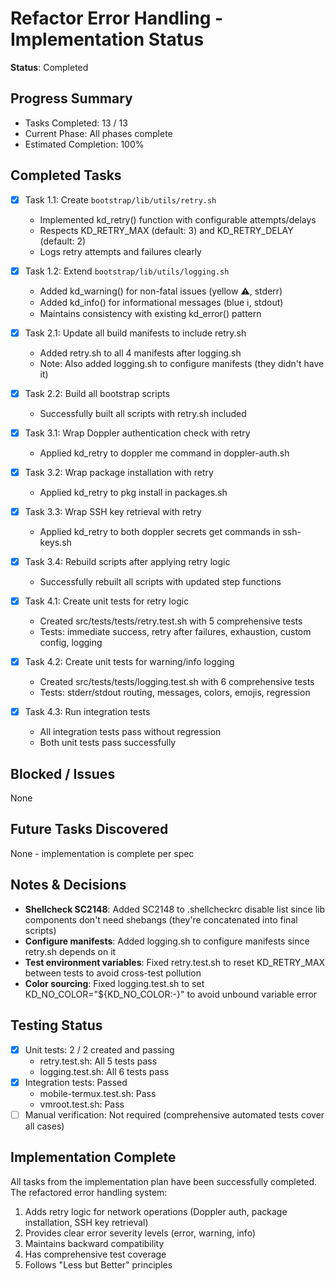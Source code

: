 # Refactor Error Handling - Implementation Status

**Status**: Completed

## Progress Summary
- Tasks Completed: 13 / 13
- Current Phase: All phases complete
- Estimated Completion: 100%

## Completed Tasks
- [x] Task 1.1: Create `bootstrap/lib/utils/retry.sh`
  - Implemented kd_retry() function with configurable attempts/delays
  - Respects KD_RETRY_MAX (default: 3) and KD_RETRY_DELAY (default: 2)
  - Logs retry attempts and failures clearly

- [x] Task 1.2: Extend `bootstrap/lib/utils/logging.sh`
  - Added kd_warning() for non-fatal issues (yellow ⚠, stderr)
  - Added kd_info() for informational messages (blue ℹ, stdout)
  - Maintains consistency with existing kd_error() pattern

- [x] Task 2.1: Update all build manifests to include retry.sh
  - Added retry.sh to all 4 manifests after logging.sh
  - Note: Also added logging.sh to configure manifests (they didn't have it)

- [x] Task 2.2: Build all bootstrap scripts
  - Successfully built all scripts with retry.sh included

- [x] Task 3.1: Wrap Doppler authentication check with retry
  - Applied kd_retry to doppler me command in doppler-auth.sh

- [x] Task 3.2: Wrap package installation with retry
  - Applied kd_retry to pkg install in packages.sh

- [x] Task 3.3: Wrap SSH key retrieval with retry
  - Applied kd_retry to both doppler secrets get commands in ssh-keys.sh

- [x] Task 3.4: Rebuild scripts after applying retry logic
  - Successfully rebuilt all scripts with updated step functions

- [x] Task 4.1: Create unit tests for retry logic
  - Created src/tests/tests/retry.test.sh with 5 comprehensive tests
  - Tests: immediate success, retry after failures, exhaustion, custom config, logging

- [x] Task 4.2: Create unit tests for warning/info logging
  - Created src/tests/tests/logging.test.sh with 6 comprehensive tests
  - Tests: stderr/stdout routing, messages, colors, emojis, regression

- [x] Task 4.3: Run integration tests
  - All integration tests pass without regression
  - Both unit tests pass successfully

## Blocked / Issues
None

## Future Tasks Discovered
None - implementation is complete per spec

## Notes & Decisions
- **Shellcheck SC2148**: Added SC2148 to .shellcheckrc disable list since lib components don't need shebangs (they're concatenated into final scripts)
- **Configure manifests**: Added logging.sh to configure manifests since retry.sh depends on it
- **Test environment variables**: Fixed retry.test.sh to reset KD_RETRY_MAX between tests to avoid cross-test pollution
- **Color sourcing**: Fixed logging.test.sh to set KD_NO_COLOR="${KD_NO_COLOR:-}" to avoid unbound variable error

## Testing Status
- [x] Unit tests: 2 / 2 created and passing
  - retry.test.sh: All 5 tests pass
  - logging.test.sh: All 6 tests pass
- [x] Integration tests: Passed
  - mobile-termux.test.sh: Pass
  - vmroot.test.sh: Pass
- [ ] Manual verification: Not required (comprehensive automated tests cover all cases)

## Implementation Complete
All tasks from the implementation plan have been successfully completed. The refactored error handling system:
1. Adds retry logic for network operations (Doppler auth, package installation, SSH key retrieval)
2. Provides clear error severity levels (error, warning, info)
3. Maintains backward compatibility
4. Has comprehensive test coverage
5. Follows "Less but Better" principles
